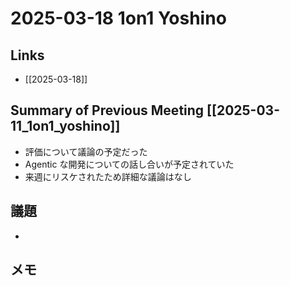 # 2025-03-18 1on1 Yoshino

## Links

- [[2025-03-18]]

## Summary of Previous Meeting [[2025-03-11_1on1_yoshino]]

- 評価について議論の予定だった
- Agentic な開発についての話し合いが予定されていた
- 来週にリスケされたため詳細な議論はなし

## 議題

- 

## メモ

